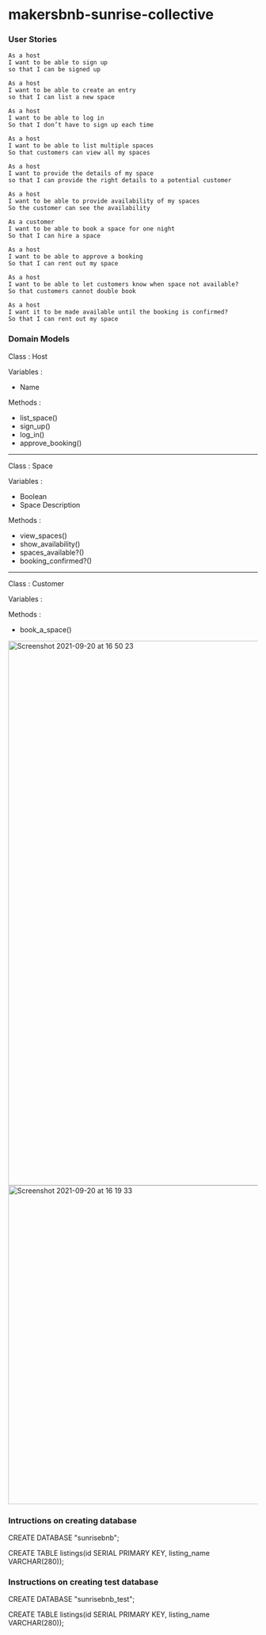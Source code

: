 # makersbnb-sunrise-collective

### User Stories

```
As a host 
I want to be able to sign up
so that I can be signed up
```

```
As a host
I want to be able to create an entry
so that I can list a new space
```

```
As a host 
I want to be able to log in 
So that I don’t have to sign up each time 
```

```
As a host 
I want to be able to list multiple spaces 
So that customers can view all my spaces
```

```
As a host
I want to provide the details of my space
so that I can provide the right details to a potential customer
```

```
As a host
I want to be able to provide availability of my spaces
So the customer can see the availability
```

```
As a customer
I want to be able to book a space for one night
So that I can hire a space
```

```
As a host
I want to be able to approve a booking
So that I can rent out my space 
```

```
As a host
I want to be able to let customers know when space not available? 
So that customers cannot double book
```

```
As a host
I want it to be made available until the booking is confirmed?
So that I can rent out my space
```

### Domain Models

Class : Host 

Variables :
* Name

Methods : 
* list_space()
* sign_up()
* log_in()
* approve_booking()

****

Class : Space 

Variables : 
* Boolean
* Space Description

Methods : 
* view_spaces()
* show_availability()
* spaces_available?()
* booking_confirmed?()

**** 

Class : Customer 

Variables : 

Methods :
* book_a_space()



<img width="1100" alt="Screenshot 2021-09-20 at 16 50 23" src="https://user-images.githubusercontent.com/54316167/134090156-f2922b2e-a489-4f27-b8ee-35ad57f64f66.png">


<img width="644" alt="Screenshot 2021-09-20 at 16 19 33" src="https://user-images.githubusercontent.com/54316167/134090326-77c8a0e8-3b82-4144-9a06-effb5f28f911.png">

### Intructions on creating database

CREATE DATABASE "sunrisebnb";

CREATE TABLE listings(id SERIAL PRIMARY KEY, listing_name VARCHAR(280));

### Instructions on creating test database

CREATE DATABASE "sunrisebnb_test";

CREATE TABLE listings(id SERIAL PRIMARY KEY, listing_name VARCHAR(280));
